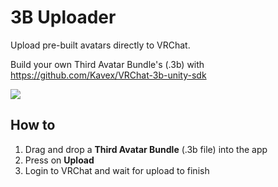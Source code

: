 # 3B Uploader

Upload pre-built avatars directly to VRChat.

Build your own Third Avatar Bundle's (.3b) with https://github.com/Kavex/VRChat-3b-unity-sdk

![](assets/screen.png)

## How to
1. Drag and drop a **Third Avatar Bundle** (.3b file) into the app
2. Press on **Upload**
3. Login to VRChat and wait for upload to finish

